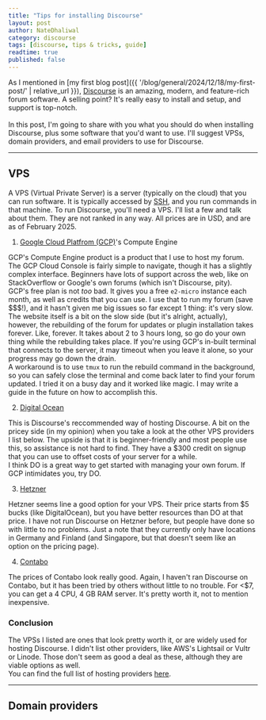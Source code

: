 ```yaml
---
title: "Tips for installing Discourse"
layout: post
author: NateDhaliwal
category: discourse
tags: [discourse, tips & tricks, guide]
readtime: true
published: false
---
```


As I mentioned in [my first blog post]({{ '/blog/general/2024/12/18/my-first-post/' | relative_url }}), [Discourse](https://discourse.org) is an amazing, modern, and feature-rich forum software. A selling point? It's really easy to install and setup, and support is top-notch.
<br><br>
In this post, I'm going to share with you what you should do when installing Discourse, plus some software that you'd want to use. I'll suggest VPSs, domain providers, and email providers to use for Discourse.

---

## VPS
A VPS (Virtual Private Server) is a server (typically on the cloud) that you can run software. It is typically accessed by [SSH](), and you run commands in that machine. To run Discourse, you'll need a VPS. I'll list a few and talk about them. They are not ranked in any way. All prices are in USD, and are as of February 2025.

1. [Google Cloud Platfrom (GCP)](https://cloud.google.com)'s Compute Engine

GCP's Compute Engine product is a product that I use to host my forum. The GCP Cloud Console is fairly simple to navigate, though it has a slightly complex interface. Beginners have lots of support across the web, like on StackOverflow or Google's own forums (which isn't Discourse, pity). <br>
GCP's free plan is not *too* bad. It gives you a free `e2-micro` instance each month, as well as credits that you can use. I use that to run my forum (save $$$!), and it hasn't given me big issues so far except 1 thing: it's very slow. The website itself is a bit on the slow side (but it's alright, actually), however, the rebuilding of the forum for updates or plugin installation takes forever. Like, forever. It takes about 2 to 3 hours long, so go do your own thing while the rebuilding takes place. If you're using GCP's in-built terminal that connects to the server, it may timeout when you leave it alone, so your progress may go down the drain. <br>
A workaround is to use `tmux` to run the rebuild command in the background, so you can safely close the terminal and come back later to find your forum updated. I tried it on a busy day and it worked like magic. I may write a guide in the future on how to accomplish this.

2. [Digital Ocean](https://digitalocean.com)

This is Discourse's reccommended way of hosting Discourse. A bit on the pricey side (in my opinion) when you take a look at the other VPS providers I list below. The upside is that it is beginner-friendly and most people use this, so assistance is not hard to find. They have a $300 credit on signup that you can use to offset costs of your server for a while. <br>
I think DO is a great way to get started with managing your own forum. If GCP intimidates you, try DO.

3. [Hetzner](https://hetzner.com/cloud)

Hetzner seems line a good option for your VPS. Their price starts from $5 bucks (like DigitalOcean), but you have better resources than DO at that price. I have not run Discourse on Hetzner before, but people have done so with little to no problems. Just a note that they currently only have locations in Germany and Finland (and Singapore, but that doesn't seem like an option on the pricing page). 

4. [Contabo](https://contabo.com/en/vps)

The prices of Contabo look really good. Again, I haven't ran Discourse on Contabo, but it has been tried by others without little to no trouble. For <$7, you can get a 4 CPU, 4 GB RAM server. It's pretty worth it, not to mention inexpensive.

### Conclusion
The VPSs I listed are ones that look pretty worth it, or are widely used for hosting Discourse. I didn't list other providers, like AWS's Lightsail or Vultr or Linode. Those don't seem as good a deal as these, although they are viable options as well. <br>
You can find the full list of hosting providers [here](https://meta.discourse.org/t/recommended-hosting-providers-for-self-hosters/79562/1).

---

## Domain providers
